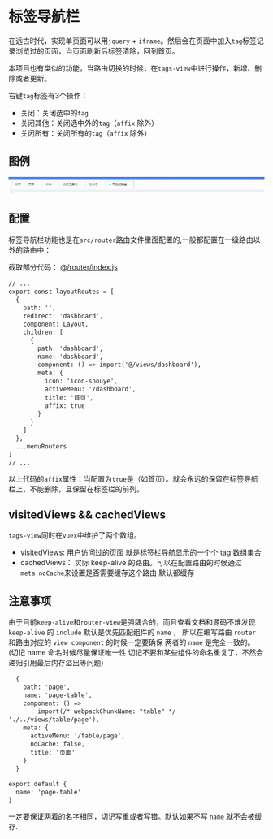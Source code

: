 # 标签导航栏

在远古时代，实现单页面可以用`jquery` + `iframe`。然后会在页面中加入`tag`标签记录浏览过的页面，当页面刷新后标签清除，回到首页。

本项目也有类似的功能，当路由切换的时候，在`tags-view`中进行操作，新增、删除或者更新。

右键`tag`标签有3个操作：

* 关闭：关闭选中的`tag`
* 关闭其他：关闭选中外的`tag`（`affix` 除外）
* 关闭所有：关闭所有的`tag`（`affix` 除外）

## 图例

![标签导航](./images/tags-view/tags-view.jpg)

## 配置

标签导航栏功能也是在`src/router`路由文件里面配置的,一般都配置在一级路由以外的路由中：

截取部分代码： [@/router/index.js](https://github.com/liuqiyu/vue-admin-pro/blob/master/src/router/index.js)

```js{16}
// ...
export const layoutRoutes = [
  {
    path: '',
    redirect: 'dashboard',
    component: Layout,
    children: [
      {
        path: 'dashboard',
        name: 'dashboard',
        component: () => import('@/views/dashboard'),
        meta: {
          icon: 'icon-shouye',
          activeMenu: '/dashboard',
          title: '首页',
          affix: true
        }
      }
    ]
  },
  ...menuRouters
]
// ...
```

以上代码的`affix`属性：当配置为`true`是（如首页）。就会永远的保留在标签导航栏上，不能删除，且保留在标签栏的前列。

## visitedViews && cachedViews

`tags-view`同时在`vuex`中维护了两个数组。

* visitedViews: 用户访问过的页面 就是标签栏导航显示的一个个 tag 数组集合
* cachedViews： 实际 keep-alive 的路由。可以在配置路由的时候通过`meta.noCache`来设置是否需要缓存这个路由 默认都缓存

## 注意事项

由于目前`keep-alive`和`router-view`是强耦合的，而且查看文档和源码不难发现 `keep-alive` 的 `include` 默认是优先匹配组件的 `name` ，
所以在编写路由 `router` 和路由对应的 `view component` 的时候一定要确保 两者的 `name` 是完全一致的。
(切记 name 命名时候尽量保证唯一性 切记不要和某些组件的命名重复了，不然会递归引用最后内存溢出等问题)

```{3}
  {
    path: 'page',
    name: 'page-table',
    component: () =>
        import(/* webpackChunkName: "table" */ './../views/table/page'),
    meta: {
      activeMenu: '/table/page',
      noCache: false,
      title: '页面'
    }
  }
```

```js{2}
export default {
  name: 'page-table'
}
```

一定要保证两着的名字相同，切记写重或者写错。默认如果不写 `name` 就不会被缓存.
